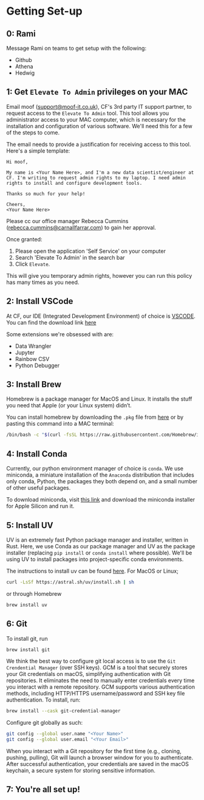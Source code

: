 # Getting Set-up

## 0: Rami

Message Rami on teams to get setup with the following:
- Github
- Athena
- Hedwig

## 1: Get `Elevate To Admin` privileges on your MAC

Email moof (support@moof-it.co.uk), CF's 3rd party IT support partner, to request access to the `Elevate To Admin` tool. This tool allows you administrator access to your MAC computer, which is necessary for the installation and configuration of various software. We'll need this for a few of the steps to come.

The email needs to provide a justification for receiving access to this tool. Here's a simple template:

```
Hi moof,

My name is <Your Name Here>, and I'm a new data scientist/engineer at CF. I'm writing to request admin rights to my laptop. I need admin rights to install and configure development tools. 

Thanks so much for your help!

Cheers,
<Your Name Here>
```

Please cc our office manager Rebecca Cummins (rebecca.cummins@carnallfarrar.com) to gain her approval.

Once granted:
1. Please open the application 'Self Service' on your computer
2. Search 'Elevate To Admin' in the search bar
3. Click `Elevate`.

This will give you temporary admin rights, however you can run this policy has many times as you need.


## 2: Install VSCode

At CF, our IDE (Integrated Development Environment) of choice is [VSCODE](https://code.visualstudio.com/).
You can find the download link [here](https://code.visualstudio.com/download#)

Some extensions we're obsessed with are:
- Data Wrangler
- Jupyter
- Rainbow CSV
- Python Debugger


## 3: Install Brew

Homebrew is a package manager for MacOS and Linux. It installs the stuff you need that Apple (or your Linux system) didn’t.

You can install homebrew by downloading the `.pkg` file from [here](https://brew.sh/) or by pasting this command into a MAC terminal:

```bash
/bin/bash -c "$(curl -fsSL https://raw.githubusercontent.com/Homebrew/install/HEAD/install.sh)"
```

## 4: Install Conda

Currently, our python environment manager of choice is `conda`. We use miniconda, a miniature installation of the `Anaconda` distribution that includes only conda, Python, the packages they both depend on, and a small number of other useful packages.

To download miniconda, visit [this link](https://www.anaconda.com/download/success) and download the miniconda installer for Apple Silicon and run it.


## 5: Install UV

UV is an extremely fast Python package manager and installer, written in Rust.
Here, we use Conda as our package manager and UV as the package installer (replacing `pip install` or `conda install` where possible). We'll be using UV to install packages into project-specific conda environments.

The instructions to install uv can be found [here](https://docs.astral.sh/uv/#getting-started). For MacOS or Linux;

```bash
curl -LsSf https://astral.sh/uv/install.sh | sh
```

or through Homebrew

```bash
brew install uv
```

## 6: Git

To install git, run

```bash
brew install git
```

We think the best way to configure git local access is to use the `Git Crendential Manager` (over SSH keys). GCM is a tool that securely stores your Git credentials on macOS, simplifying authentication with Git repositories. It eliminates the need to manually enter credentials every time you interact with a remote repository. GCM supports various authentication methods, including HTTP/HTTPS username/password and SSH key file authentication. To install, run:

```bash
brew install --cask git-credential-manager
```

Configure git globally as such:

```bash
git config --global user.name "<Your Name>"
git config --global user.email "<Your Email>"
```

When you interact with a Git repository for the first time (e.g., cloning, pushing, pulling), Git will launch a browser window for you to authenticate. After successful authentication, your credentials are saved in the macOS keychain, a secure system for storing sensitive information. 


## 7: You're all set up!